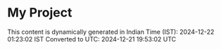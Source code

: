 # My Project

This content is dynamically generated in Indian Time (IST): 2024-12-22 01:23:02 IST
Converted to UTC: 2024-12-21 19:53:02 UTC
